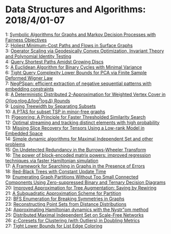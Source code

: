 # Data Structures and Algorithms: 2018/4/01-07  
1: [Symbolic Algorithms for Graphs and Markov Decision Processes with  Fairness Objectives](https://doi.org/10.48550/arXiv.1804.00206)  
2: [Holiest Minimum-Cost Paths and Flows in Surface Graphs](https://doi.org/10.48550/arXiv.1804.01045)  
3: [Operator Scaling via Geodesically Convex Optimization, Invariant Theory  and Polynomial Identity Testing](https://doi.org/10.48550/arXiv.1804.01076)  
4: [Query Shortest Paths Amidst Growing Discs](https://doi.org/10.48550/arXiv.1804.01181)  
5: [A Euclidean Algorithm for Binary Cycles with Minimal Variance](https://doi.org/10.48550/arXiv.1804.01207)  
6: [Tight Query Complexity Lower Bounds for PCA via Finite Sample Deformed  Wigner Law](https://doi.org/10.48550/arXiv.1804.01221)  
7: [NegPSpan: efficient extraction of negative sequential patterns with  embedding constraints](https://doi.org/10.48550/arXiv.1804.01256)  
8: [A Deterministic Distributed $2$-Approximation for Weighted Vertex Cover  in $O(\log n\log\Delta / \log^2\log\Delta)$ Rounds](https://doi.org/10.48550/arXiv.1804.01308)  
9: [Losing Treewidth by Separating Subsets](https://doi.org/10.48550/arXiv.1804.01366)  
10: [A PTAS for subset TSP in minor-free graphs](https://doi.org/10.48550/arXiv.1804.01588)  
11: [Pigeonring: A Principle for Faster Thresholded Similarity Search](https://doi.org/10.48550/arXiv.1804.01614)  
12: [Optimal streaming and tracking distinct elements with high probability](https://doi.org/10.48550/arXiv.1804.01642)  
13: [Missing Slice Recovery for Tensors Using a Low-rank Model in Embedded  Space](https://doi.org/10.48550/arXiv.1804.01736)  
14: [Simple dynamic algorithms for Maximal Independent Set and other problems](https://doi.org/10.48550/arXiv.1804.01823)  
15: [On Undetected Redundancy in the Burrows-Wheeler Transform](https://doi.org/10.48550/arXiv.1804.01937)  
16: [The power of block-encoded matrix powers: improved regression techniques  via faster Hamiltonian simulation](https://doi.org/10.48550/arXiv.1804.01973)  
17: [A Framework for Searching in Graphs in the Presence of Errors](https://doi.org/10.48550/arXiv.1804.02075)  
18: [Red-Black Trees with Constant Update Time](https://doi.org/10.48550/arXiv.1804.02112)  
19: [Enumerating Graph Partitions Without Too Small Connected Components  Using Zero-suppressed Binary and Ternary Decision Diagrams](https://doi.org/10.48550/arXiv.1804.02160)  
20: [Improved Approximation for Tree Augmentation: Saving by Rewiring](https://doi.org/10.48550/arXiv.1804.02242)  
21: [A Subquadratic Approximation Scheme for Partition](https://doi.org/10.48550/arXiv.1804.02269)  
22: [BFS Enumeration for Breaking Symmetries in Graphs](https://doi.org/10.48550/arXiv.1804.02273)  
23: [Reconstructing Point Sets from Distance Distributions](https://doi.org/10.48550/arXiv.1804.02465)  
24: [Approximating Hamiltonian dynamics with the Nystr\"om method](https://doi.org/10.48550/arXiv.1804.02484)  
25: [Distributed Maximal Independent Set on Scale-Free Networks](https://doi.org/10.48550/arXiv.1804.02513)  
26: [$\varepsilon$-Coresets for Clustering (with Outliers) in Doubling  Metrics](https://doi.org/10.48550/arXiv.1804.02530)  
27: [Tight Lower Bounds for List Edge Coloring](https://doi.org/10.48550/arXiv.1804.02537)  